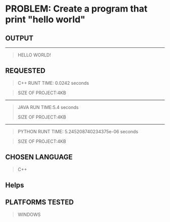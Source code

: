 # PROBLEM: Create a program that print "hello world"
## OUTPUT 
----------------------------------------------------
> HELLO WORLD!
    
## REQUESTED

   > C++ RUNT TIME: 0.0242 seconds
   
   > SIZE OF PROJECT:4KB
   -------------------------------------------------
   > JAVA RUN TIME:5.4 seconds
   >
   > SIZE OF PROJECT:4KB
   -------------------------------------------------
   > PYTHON RUNT TIME: 5.245208740234375e-06 seconds
   
   > SIZE OF PROJECT:4KB
    
## CHOSEN LANGUAGE

   > C++
    
## Helps   

## PLATFORMS TESTED
   > WINDOWS
   
   
  
